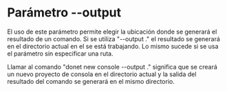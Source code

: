 # Parámetro --output

El uso de este parámetro permite elegir la ubicación donde se generará el resultado de un comando. Si se utiliza "--output ." el resultado se generará en el directorio actual en el se está trabajando. Lo mismo sucede si se usa el parámetro sin especificar una ruta.

Llamar al comando "donet new console --output ." significa que se creará un nuevo proyecto de consola en el directorio actual y la salida del resultado del comando se generará en el mismo directorio.